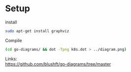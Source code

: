 # Setup
install 
```bash
sudo apt-get install graphviz
```
Compile
```bash
(cd go-diagrams/ && dot -Tpng k8s.dot > ../diagram.png)
```
Links:  
https://github.com/blushft/go-diagrams/tree/master